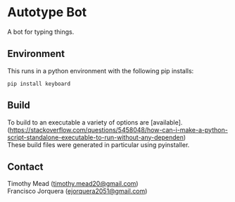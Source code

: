 # Autotype Bot
A bot for typing things.

## Environment
This runs in a python environment with the following pip installs:
```
pip install keyboard
```

## Build
To build to an executable a variety of options are [available]. (https://stackoverflow.com/questions/5458048/how-can-i-make-a-python-script-standalone-executable-to-run-without-any-dependen)  
These build files were generated in particular using pyinstaller.  


## Contact
Timothy Mead (timothy.mead20@gmail.com)  
Francisco Jorquera (ejorquera2051@gmail.com)
